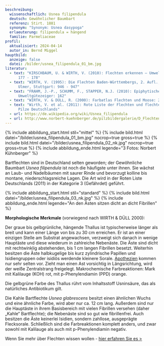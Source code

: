 ```yaml
---
beschreibung:
  wissenschaftlich: Usnea filipendula
  deutsch: Gewöhnlicher Baumbart
  referenz: Stirt. 1881
  synonym: "Synonym: Usnea dasypoga"
  erlaeuterung: filipendula = hängend
  familie: Parmeliaceae
profil:
  aktualisiert: 2024-04-14
  autor_in: Bernd Miggel
hauptbild:
  anzeige: false
  datei: /bilder/usnea_filipendula_01_bm.jpg
literatur:
  - text: "KIRSCHBAUM, U. & WIRTH, V. (2010): Flechten erkennen – Umwelt bewerten:
      177 - 178"
  - text: "WIRTH, V. (1995): Die Flechten Baden-Württembergs, 2. Aufl., 1006 S.;
      Ulmer, Stuttgart: 946 - 947"
  - text: "FRAHM, J.-P., SCHUMM, F., STAPPER, N.J. (2010): Epiphytische Flechten als
      Umweltgütezeiger: 162"
  - text: "WIRTH, V. & DÜLL, R. (2000): Farbatlas Flechten und Moose: 25"
  - text: "Wirth, V. et al. (2011): Rote Liste der Flechten und flechtenbewohnende
      Pilze Deutschlands"
  - url: https://de.wikipedia.org/wiki/Usnea_filipendula
  - url: http://www.norbert-kuehnberger.de/pilzbildergalerie/D_Flechten-Lichenes_-_226_Arten/index.htm
---
```

{% include abbildung_start.html stil="mittel" %}
{% include bild.html datei="/bilder/usnea_filipendula_01_bm.jpg" nocrop=true gross=true %}
{% include bild.html datei="/bilder/usnea_filipendula_02_nk.jpg" nocrop=true gross=true %}
{% include abbildung_ende.html legende="3 Fotos: Norbert Kühnberger" %}

Bartflechten sind in Deutschland selten geworden; der Gewöhnliche Baumbart *Usnea filipendula* ist noch die häufigste unter ihnen. Sie wächst an Laub- und Nadelbäumen mit saurer Rinde und bevorzugt kolline bis montane, niederschlagsreiche Lagen. Die Art wird in der Roten Liste Deutschlands (2011) in der Kategorie 3 (Gefährdet) geführt.

{% include abbildung_start.html stil="standard" %}
{% include bild.html datei="/bilder/usnea_filipendula_03_nk.jpg" %}
{% include abbildung_ende.html legende="An den Ästen sitzen dicht an dicht Fibrillen" %}

**Morphologische Merkmale** (vorwiegend nach WIRTH & DÜLL 2000):

Der graue bis gelbgrünliche, hängende Thallus ist typischerweise länger als breit und kann einer Länge von bis zu 30 cm erreichen. Er ist an einer einzigen Stelle am Substrat angewachsen, verzweigt sich danach in wenige Hauptäste und diese wiederum in zahlreiche Nebenäste. Die Äste sind dicht mit rechtwinklig abstehenden, bis 1 cm langen Fibrillen besetzt. Weiterhin besitzen die Äste halbkugelige bis kurz zylindrische Papillen und Isidiengruppen oder isidiös werdende kleinere Sorale. [Apothezien](Apothezien "Glossar") kommen nur sehr selten vor. Zieht man einen Ast vorsichtig in Längsrichtung, wird der weiße Zentralstrang freigelegt.
Makrochemische Farbreaktionen: Mark mit Kalilauge (KOH) rot, mit p-Phenylendiamin (PPD) orange.

Die gelbgrüne Farbe des Thallus rührt vom Inhaltsstoff Usninsäure, das als natürliches Antibiotikum gilt.

Die Kahle Bartflechte *Usnea glabrescens* besitzt einen ähnlichen Wuchs und eine ähnliche Farbe, wird aber nur ca. 12 cm lang. Außerdem sind nur die Hauptäste in ihrem Basisbereich mit vielen Fibrillen versehen (daher „Kahle“ Bartflechte); die Nebenäste sind so gut wie fibrillenfrei. Auch besitzen die Äste keinerlei Isidien, sondern zahllose, ausgeprägte Flecksorale. Schließlich sind die Farbreaktionen komplett anders, und zwar sowohl mit Kalilauge als auch mit p-Phenylendiamin negativ.

Wenn Sie mehr über Flechten wissen wollen - [hier erfahren Sie es >](/verwandt/flechten)